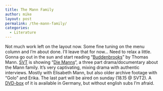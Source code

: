 ```yaml
---
title: The Mann Family
author: mike
layout: post
permalink: /the-mann-family/
categories:
  - Literature
---
```

Not much work left on the layout now. Some fine tuning on the menu column and I&#8217;m about done. I&#8217;ll leave that for now&#8230; Need to relax a little. Gonna go out in the sun and start reading &#8220;<a target="_blank" href="http://www.amazon.com/exec/obidos/tg/detail/-/0679752609/qid=1088695624/sr=8-1/ref=pd_ka_1/103-8507174-5296645?v=glance&#038;s=books&#038;n=507846">Buddenbrooks</a>&#8221; by Thomas Mann. <a target="_blank" href="http://www.svt.se">SVT</a> is showing &#8220;<a target="_blank" href="http://www.imdb.com/title/tt0250573/">Die Manns</a>&#8220;, a three part drama/documentary about the Mann family. It&#8217;s very captivating, mixing drama with authentic interviews. Mostly with Elisabeth Mann, but also older archive footage with &#8220;Golo&#8221; and Erika. The last part will be aired on sunday (18.15 @ SVT2). A <a target="_blank" href="http://www.amazon.de/exec/obidos/ASIN/B0000E261N/qid=1088696016/ref=sr_8_xs_ap_i1_xgl74/302-4774588-0382453">DVD-box</a> of it is available in Germany, but without english subs I&#8217;m afraid.